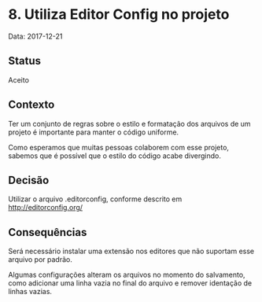 # 8. Utiliza Editor Config no projeto

Data: 2017-12-21

## Status

Aceito

## Contexto

Ter um conjunto de regras sobre o estilo e formatação dos arquivos de um projeto
é importante para manter o código uniforme.

Como esperamos que muitas pessoas colaborem com esse projeto, sabemos que é
possível que o estilo do código acabe divergindo.

## Decisão

Utilizar o arquivo .editorconfig, conforme descrito em http://editorconfig.org/

## Consequências

Será necessário instalar uma extensão nos editores que não suportam esse arquivo
por padrão.

Algumas configurações alteram os arquivos no momento do salvamento, como
adicionar uma linha vazia no final do arquivo e remover identação de linhas
vazias.
